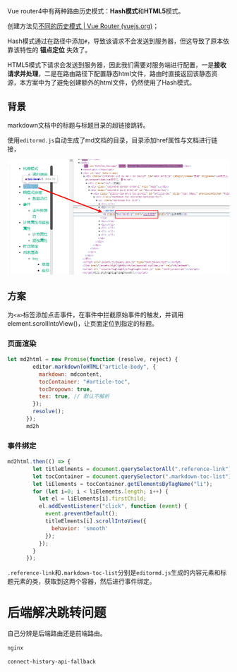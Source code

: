 Vue router4中有两种路由历史模式：**Hash模式**和**HTML5**模式。

创建方法见[不同的历史模式 | Vue Router (vuejs.org)](https://router.vuejs.org/zh/guide/essentials/history-mode.html)；

Hash模式通过在路径中添加`#`，导致该请求不会发送到服务器，但这导致了原本依靠该特性的 **锚点定位** 失效了。

HTML5模式下请求会发送到服务器，因此我们需要对服务端进行配置，一是**接收请求并处理**，二是在路由路径下配置静态html文件，路由时直接返回该静态资源，本方案中为了避免创建额外的html文件，仍然使用了Hash模式。



## 背景

markdown文档中的标题与标题目录的超链接跳转。

使用`editormd.js`自动生成了md文档的目录，目录添加href属性与文档进行链接，

![image-20220827130024821](assets/image-20220827130024821.png)

## 方案

为`<a>`标签添加点击事件，在事件中拦截原始事件的触发，并调用element.scrollIntoView()，让页面定位到指定的标题。

### 页面渲染

```javascript
let md2html = new Promise(function (resolve, reject) {
        editor.markdownToHTML("article-body", {
          markdown: mdcontent,
          tocContainer: "#article-toc",
          tocDropown: true,
          tex: true, // 默认不解析
        });
        resolve();
      });
      md2h
```

### 事件绑定

```javascript
md2html.then(() => {
        let titleElments = document.querySelectorAll(".reference-link");
        let tocContainer = document.querySelector(".markdown-toc-list");
        let liElements = tocContainer.getElementsByTagName("li");
        for (let i=0; i < liElements.length; i++) {
          let el = liElements[i].firstChild;
          el.addEventListener("click", function (event) {
            event.preventDefault();
            titleElments[i].scrollIntoView({
              behavior: 'smooth'
            });
          });
        }
      });
```

`.reference-link`和`.markdown-toc-list`分别是`editormd.js`生成的内容元素和标题元素的类，获取到这两个容器，然后进行事件绑定。



# 后端解决跳转问题

自己分辨是后端路由还是前端路由。

`nginx`

`connect-history-api-fallback`

